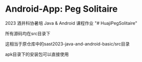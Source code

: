 # Android-App: Peg Solitaire #

2023 酒井科协暑培 Java & Android 课程作业
"# HuajiPegSolitaire" 


所有源码均在src目录下

这相当于原仓库中的sast2023-java-and-android-basic/src目录

apk目录下的安装包可以直接使用
